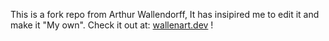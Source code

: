 This is a fork repo from Arthur Wallendorff, It has insipired me to edit it and make it "My own".
Check it out at: [wallenart.dev](https://www.wallenart.dev/) !
